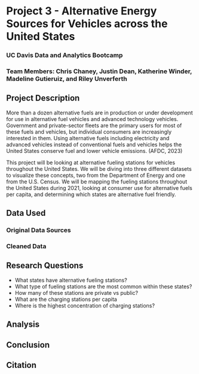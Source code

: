 # Project 3 - Alternative Energy Sources for Vehicles across the United States
### UC Davis Data and Analytics Bootcamp 

### Team Members: Chris Chaney, Justin Dean, Katherine Winder, Madeline Gutieruiz, and Riley Unverferth

## Project Description
More than a dozen alternative fuels are in production or under development for use in alternative fuel vehicles and advanced technology vehicles. Government and private-sector fleets are the primary users for most of these fuels and vehicles, but individual consumers are increasingly interested in them. Using alternative fuels including electricity and advanced vehicles instead of conventional fuels and vehicles helps the United States conserve fuel and lower vehicle emissions. (AFDC, 2023)

This project will be looking at alternative fueling stations for vehicles throughout the United States. We will be diving into three different datasets to visualize these concepts, two from the Department of Energy and one from the U.S. Census. We will be mapping the fueling stations throughout the United States during 2021, looking at consumer use for alternative fuels per capita, and determining which states are alternative fuel friendly. 

## Data Used
### Original Data Sources

### Cleaned Data

## Research Questions
- What states have alternative fueling stations?
- What type of fueling stations are the most common within these states? 
- How many of these stations are private vs public?
- What are the charging stations per capita
- Where is the highest concentration of charging stations?

## Analysis

## Conclusion

## Citation
